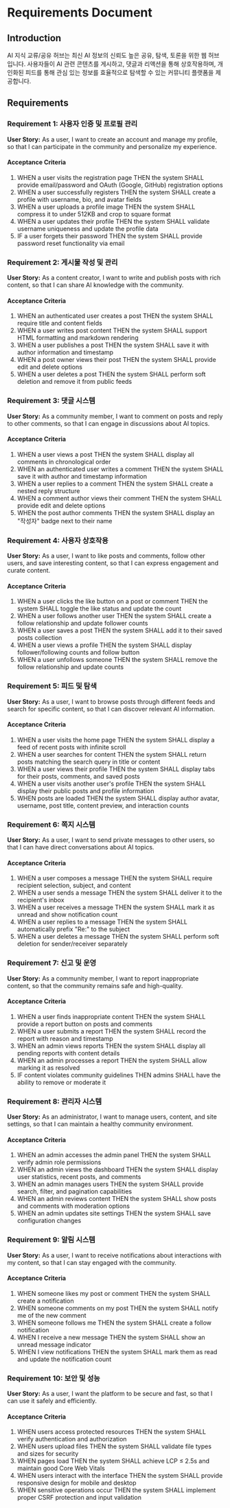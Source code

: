 # Requirements Document

## Introduction

AI 지식 교류/공유 허브는 최신 AI 정보의 신뢰도 높은 공유, 탐색, 토론을 위한 웹 허브입니다. 사용자들이 AI 관련 콘텐츠를 게시하고, 댓글과 리액션을 통해 상호작용하며, 개인화된 피드를 통해 관심 있는 정보를 효율적으로 탐색할 수 있는 커뮤니티 플랫폼을 제공합니다.

## Requirements

### Requirement 1: 사용자 인증 및 프로필 관리

**User Story:** As a user, I want to create an account and manage my profile, so that I can participate in the community and personalize my experience.

#### Acceptance Criteria

1. WHEN a user visits the registration page THEN the system SHALL provide email/password and OAuth (Google, GitHub) registration options
2. WHEN a user successfully registers THEN the system SHALL create a profile with username, bio, and avatar fields
3. WHEN a user uploads a profile image THEN the system SHALL compress it to under 512KB and crop to square format
4. WHEN a user updates their profile THEN the system SHALL validate username uniqueness and update the profile data
5. IF a user forgets their password THEN the system SHALL provide password reset functionality via email

### Requirement 2: 게시물 작성 및 관리

**User Story:** As a content creator, I want to write and publish posts with rich content, so that I can share AI knowledge with the community.

#### Acceptance Criteria

1. WHEN an authenticated user creates a post THEN the system SHALL require title and content fields
2. WHEN a user writes post content THEN the system SHALL support HTML formatting and markdown rendering
3. WHEN a user publishes a post THEN the system SHALL save it with author information and timestamp
4. WHEN a post owner views their post THEN the system SHALL provide edit and delete options
5. WHEN a user deletes a post THEN the system SHALL perform soft deletion and remove it from public feeds

### Requirement 3: 댓글 시스템

**User Story:** As a community member, I want to comment on posts and reply to other comments, so that I can engage in discussions about AI topics.

#### Acceptance Criteria

1. WHEN a user views a post THEN the system SHALL display all comments in chronological order
2. WHEN an authenticated user writes a comment THEN the system SHALL save it with author and timestamp information
3. WHEN a user replies to a comment THEN the system SHALL create a nested reply structure
4. WHEN a comment author views their comment THEN the system SHALL provide edit and delete options
5. WHEN the post author comments THEN the system SHALL display an "작성자" badge next to their name

### Requirement 4: 사용자 상호작용

**User Story:** As a user, I want to like posts and comments, follow other users, and save interesting content, so that I can express engagement and curate content.

#### Acceptance Criteria

1. WHEN a user clicks the like button on a post or comment THEN the system SHALL toggle the like status and update the count
2. WHEN a user follows another user THEN the system SHALL create a follow relationship and update follower counts
3. WHEN a user saves a post THEN the system SHALL add it to their saved posts collection
4. WHEN a user views a profile THEN the system SHALL display follower/following counts and follow button
5. WHEN a user unfollows someone THEN the system SHALL remove the follow relationship and update counts

### Requirement 5: 피드 및 탐색

**User Story:** As a user, I want to browse posts through different feeds and search for specific content, so that I can discover relevant AI information.

#### Acceptance Criteria

1. WHEN a user visits the home page THEN the system SHALL display a feed of recent posts with infinite scroll
2. WHEN a user searches for content THEN the system SHALL return posts matching the search query in title or content
3. WHEN a user views their profile THEN the system SHALL display tabs for their posts, comments, and saved posts
4. WHEN a user visits another user's profile THEN the system SHALL display their public posts and profile information
5. WHEN posts are loaded THEN the system SHALL display author avatar, username, post title, content preview, and interaction counts

### Requirement 6: 쪽지 시스템

**User Story:** As a user, I want to send private messages to other users, so that I can have direct conversations about AI topics.

#### Acceptance Criteria

1. WHEN a user composes a message THEN the system SHALL require recipient selection, subject, and content
2. WHEN a user sends a message THEN the system SHALL deliver it to the recipient's inbox
3. WHEN a user receives a message THEN the system SHALL mark it as unread and show notification count
4. WHEN a user replies to a message THEN the system SHALL automatically prefix "Re:" to the subject
5. WHEN a user deletes a message THEN the system SHALL perform soft deletion for sender/receiver separately

### Requirement 7: 신고 및 운영

**User Story:** As a community member, I want to report inappropriate content, so that the community remains safe and high-quality.

#### Acceptance Criteria

1. WHEN a user finds inappropriate content THEN the system SHALL provide a report button on posts and comments
2. WHEN a user submits a report THEN the system SHALL record the report with reason and timestamp
3. WHEN an admin views reports THEN the system SHALL display all pending reports with content details
4. WHEN an admin processes a report THEN the system SHALL allow marking it as resolved
5. IF content violates community guidelines THEN admins SHALL have the ability to remove or moderate it

### Requirement 8: 관리자 시스템

**User Story:** As an administrator, I want to manage users, content, and site settings, so that I can maintain a healthy community environment.

#### Acceptance Criteria

1. WHEN an admin accesses the admin panel THEN the system SHALL verify admin role permissions
2. WHEN an admin views the dashboard THEN the system SHALL display user statistics, recent posts, and comments
3. WHEN an admin manages users THEN the system SHALL provide search, filter, and pagination capabilities
4. WHEN an admin reviews content THEN the system SHALL show posts and comments with moderation options
5. WHEN an admin updates site settings THEN the system SHALL save configuration changes

### Requirement 9: 알림 시스템

**User Story:** As a user, I want to receive notifications about interactions with my content, so that I can stay engaged with the community.

#### Acceptance Criteria

1. WHEN someone likes my post or comment THEN the system SHALL create a notification
2. WHEN someone comments on my post THEN the system SHALL notify me of the new comment
3. WHEN someone follows me THEN the system SHALL create a follow notification
4. WHEN I receive a new message THEN the system SHALL show an unread message indicator
5. WHEN I view notifications THEN the system SHALL mark them as read and update the notification count

### Requirement 10: 보안 및 성능

**User Story:** As a user, I want the platform to be secure and fast, so that I can use it safely and efficiently.

#### Acceptance Criteria

1. WHEN users access protected resources THEN the system SHALL verify authentication and authorization
2. WHEN users upload files THEN the system SHALL validate file types and sizes for security
3. WHEN pages load THEN the system SHALL achieve LCP ≤ 2.5s and maintain good Core Web Vitals
4. WHEN users interact with the interface THEN the system SHALL provide responsive design for mobile and desktop
5. WHEN sensitive operations occur THEN the system SHALL implement proper CSRF protection and input validation